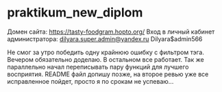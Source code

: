# praktikum_new_diplom
Домен сайта:
    https://tasty-foodgram.hopto.org/
Вход в личный кабинет администратора:
    dilyara.super.admin@yandex.ru
    Dilyara$admin566

Не смог за утро победить одну крайнюю ошибку с фильтром тэга. Вечером обязательно доделаю.
В остальном все работает.
Так же параллельно начал переписывать пару функций для лучшего восприятия.
README файл допишу позже, на второе ревью уже все исправленное пойдет, просто я по срокам не успеваю...